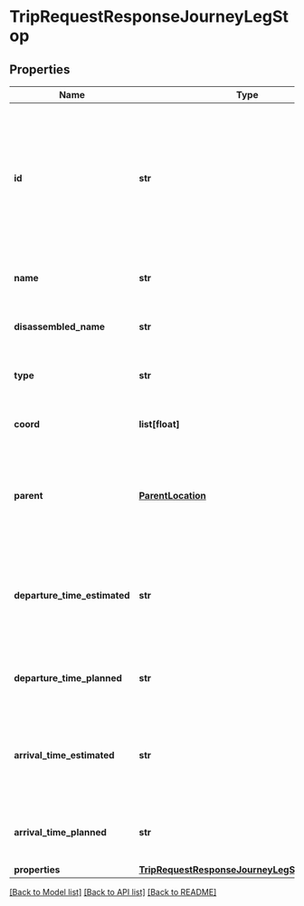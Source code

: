 # TripRequestResponseJourneyLegStop

## Properties
Name | Type | Description | Notes
------------ | ------------- | ------------- | -------------
**id** | **str** | This is a unique ID for the returned location. Certain types of ID can be used for subsequent searches performed with &#x60;XML_STOPFINDER_REQUEST&#x60;, or can be used as the origin or destination in an &#x60;XML_TRIP_REQUEST2&#x60; request. The format of a location ID differs greatly, depending on the type of location it is.  | [optional] 
**name** | **str** | This is the long version of the location name, which may include the suburb or other information.  | [optional] 
**disassembled_name** | **str** | This is the short version of the location name, which does not include the suburb or other information.  | [optional] 
**type** | **str** | This is the type of location being returned. It will typically represent a specific stop or platform.  | [optional] 
**coord** | **list[float]** | Contains exactly two values: the first value is the latitude, the second value is the longitude.  | [optional] 
**parent** | [**ParentLocation**](ParentLocation.md) | If available, contains information about this location&#39;s parent location. For example, if the stop has a type of &#x60;platform&#x60;, then this field may contain information about the station in which the platform is located.  | [optional] 
**departure_time_estimated** | **str** | A timestamp in &#x60;YYYY-MM-DDTHH:MM:SSZ&#x60; format that indicates the estimated departure time. If real-time information is available then this timestamp is the real-time estimate, otherwise it is the same as the value in &#x60;departureTimePlanned&#x60;.  | [optional] 
**departure_time_planned** | **str** | A timestamp in &#x60;YYYY-MM-DDTHH:MM:SSZ&#x60; format that indicates the planned departure time. This is the original scheduled time.  | [optional] 
**arrival_time_estimated** | **str** | A timestamp in &#x60;YYYY-MM-DDTHH:MM:SSZ&#x60; format that indicates the estimated arrival time. If real-time information is available then this timestamp is the real-time estimate, otherwise it is the same as the value in &#x60;arrivalTimePlanned&#x60;.  | [optional] 
**arrival_time_planned** | **str** | A timestamp in &#x60;YYYY-MM-DDTHH:MM:SSZ&#x60; format that indicates the planned arrival time. This is the original scheduled time.  | [optional] 
**properties** | [**TripRequestResponseJourneyLegStopProperties**](TripRequestResponseJourneyLegStopProperties.md) |  | [optional] 

[[Back to Model list]](../README.md#documentation-for-models) [[Back to API list]](../README.md#documentation-for-api-endpoints) [[Back to README]](../README.md)


